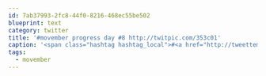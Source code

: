 ```yaml
---
id: 7ab37993-2fc8-44f0-8216-468ec55be502
blueprint: text
category: twitter
title: '#movember progress day #8 http://twitpic.com/353c01'
caption: '<span class="hashtag hashtag_local">#<a href="http://tweettemp.darylchymko.ca/?tag=movember">movember</a> progress day #8 http://twitpic.com/353c01'
tags:
  - movember
---
```

